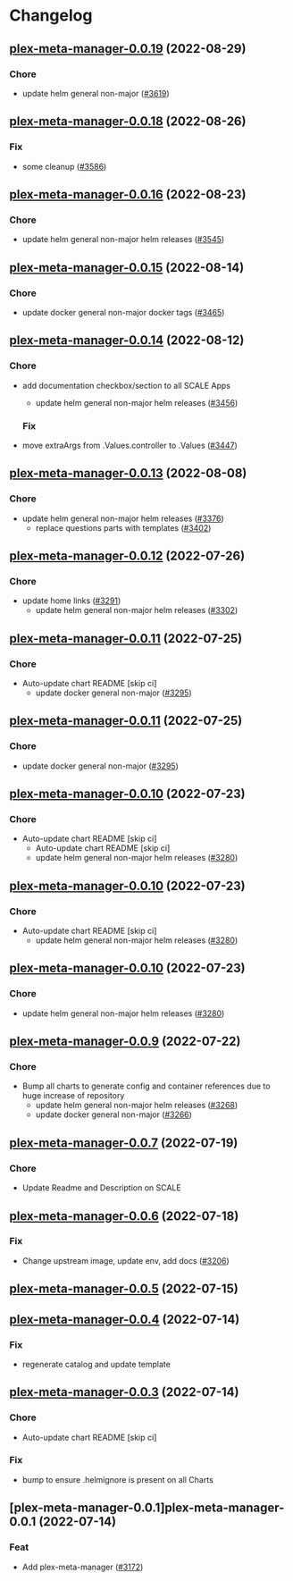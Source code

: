 # Changelog



## [plex-meta-manager-0.0.19](https://github.com/truecharts/charts/compare/plex-meta-manager-0.0.18...plex-meta-manager-0.0.19) (2022-08-29)

### Chore

- update helm general non-major ([#3619](https://github.com/truecharts/charts/issues/3619))




## [plex-meta-manager-0.0.18](https://github.com/truecharts/charts/compare/plex-meta-manager-0.0.16...plex-meta-manager-0.0.18) (2022-08-26)

### Fix

- some cleanup ([#3586](https://github.com/truecharts/charts/issues/3586))




## [plex-meta-manager-0.0.16](https://github.com/truecharts/charts/compare/plex-meta-manager-0.0.15...plex-meta-manager-0.0.16) (2022-08-23)

### Chore

- update helm general non-major helm releases ([#3545](https://github.com/truecharts/charts/issues/3545))




## [plex-meta-manager-0.0.15](https://github.com/truecharts/charts/compare/plex-meta-manager-0.0.14...plex-meta-manager-0.0.15) (2022-08-14)

### Chore

- update docker general non-major docker tags ([#3465](https://github.com/truecharts/charts/issues/3465))




## [plex-meta-manager-0.0.14](https://github.com/truecharts/charts/compare/plex-meta-manager-0.0.13...plex-meta-manager-0.0.14) (2022-08-12)

### Chore

- add documentation checkbox/section to all SCALE Apps
  - update helm general non-major helm releases ([#3456](https://github.com/truecharts/charts/issues/3456))

  ### Fix

- move extraArgs from .Values.controller to .Values ([#3447](https://github.com/truecharts/charts/issues/3447))




## [plex-meta-manager-0.0.13](https://github.com/truecharts/charts/compare/plex-meta-manager-0.0.12...plex-meta-manager-0.0.13) (2022-08-08)

### Chore

- update helm general non-major helm releases ([#3376](https://github.com/truecharts/charts/issues/3376))
  - replace questions parts with templates ([#3402](https://github.com/truecharts/charts/issues/3402))




## [plex-meta-manager-0.0.12](https://github.com/truecharts/apps/compare/plex-meta-manager-0.0.11...plex-meta-manager-0.0.12) (2022-07-26)

### Chore

- update home links ([#3291](https://github.com/truecharts/apps/issues/3291))
  - update helm general non-major helm releases ([#3302](https://github.com/truecharts/apps/issues/3302))




## [plex-meta-manager-0.0.11](https://github.com/truecharts/apps/compare/plex-meta-manager-0.0.10...plex-meta-manager-0.0.11) (2022-07-25)

### Chore

- Auto-update chart README [skip ci]
  - update docker general non-major ([#3295](https://github.com/truecharts/apps/issues/3295))




## [plex-meta-manager-0.0.11](https://github.com/truecharts/apps/compare/plex-meta-manager-0.0.10...plex-meta-manager-0.0.11) (2022-07-25)

### Chore

- update docker general non-major ([#3295](https://github.com/truecharts/apps/issues/3295))




## [plex-meta-manager-0.0.10](https://github.com/truecharts/apps/compare/plex-meta-manager-0.0.9...plex-meta-manager-0.0.10) (2022-07-23)

### Chore

- Auto-update chart README [skip ci]
  - Auto-update chart README [skip ci]
  - update helm general non-major helm releases ([#3280](https://github.com/truecharts/apps/issues/3280))




## [plex-meta-manager-0.0.10](https://github.com/truecharts/apps/compare/plex-meta-manager-0.0.9...plex-meta-manager-0.0.10) (2022-07-23)

### Chore

- Auto-update chart README [skip ci]
  - update helm general non-major helm releases ([#3280](https://github.com/truecharts/apps/issues/3280))




## [plex-meta-manager-0.0.10](https://github.com/truecharts/apps/compare/plex-meta-manager-0.0.9...plex-meta-manager-0.0.10) (2022-07-23)

### Chore

- update helm general non-major helm releases ([#3280](https://github.com/truecharts/apps/issues/3280))




## [plex-meta-manager-0.0.9](https://github.com/truecharts/apps/compare/plex-meta-manager-0.0.7...plex-meta-manager-0.0.9) (2022-07-22)

### Chore

- Bump all charts to generate config and container references due to huge increase of repository
  - update helm general non-major helm releases ([#3268](https://github.com/truecharts/apps/issues/3268))
  - update docker general non-major ([#3266](https://github.com/truecharts/apps/issues/3266))



## [plex-meta-manager-0.0.7](https://github.com/truecharts/apps/compare/plex-meta-manager-0.0.6...plex-meta-manager-0.0.7) (2022-07-19)

### Chore

- Update Readme and Description on SCALE



## [plex-meta-manager-0.0.6](https://github.com/truecharts/apps/compare/plex-meta-manager-0.0.5...plex-meta-manager-0.0.6) (2022-07-18)

### Fix

- Change upstream image, update env, add docs ([#3206](https://github.com/truecharts/apps/issues/3206))



## [plex-meta-manager-0.0.5](https://github.com/truecharts/apps/compare/plex-meta-manager-0.0.4...plex-meta-manager-0.0.5) (2022-07-15)



## [plex-meta-manager-0.0.4](https://github.com/truecharts/apps/compare/plex-meta-manager-0.0.3...plex-meta-manager-0.0.4) (2022-07-14)

### Fix

- regenerate catalog and update template



## [plex-meta-manager-0.0.3](https://github.com/truecharts/apps/compare/plex-meta-manager-0.0.1...plex-meta-manager-0.0.3) (2022-07-14)

### Chore

- Auto-update chart README [skip ci]

### Fix

- bump to ensure .helmignore is present on all Charts



## [plex-meta-manager-0.0.1]plex-meta-manager-0.0.1 (2022-07-14)

### Feat

- Add plex-meta-manager ([#3172](https://github.com/truecharts/apps/issues/3172))
